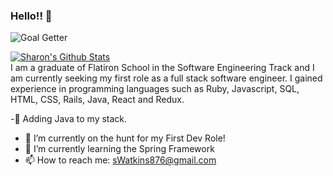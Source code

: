 ### Hello!! 👋

![Goal Getter](https://i.ibb.co/SrR8Hrc/Simple-Technology-Linked-In-Banner-1.png)



[![Sharon's Github Stats](https://github-readme-stats.vercel.app/api?username=sedx876)](https://github.com/sedx876/github-readme-stats)
<br/>
 I am a graduate of Flatiron School in the Software Engineering Track and I am currently seeking my first role as a full stack software engineer. I gained experience in programming languages such as Ruby, Javascript, SQL, HTML, CSS, Rails, Java, React and Redux.
 
-🤔 Adding Java to my stack.
- 🌱 I’m currently on the hunt for my First Dev Role!
- 🌱 I’m currently learning the Spring Framework
- 📫 How to reach me: sWatkins876@gmail.com

<!--<div>
 <a href="https://sedx876.medium.com/">
  <img src="https://d2fltix0v2e0sb.cloudfront.net/dev-badge.svg" alt="sedx876's DEV Profile" height="40" width="40">
</a>
 <div>-->

<!--
**sedx876/sedx876** is a ✨ _special_ ✨ repository because its `README.md` (this file) appears on your GitHub profile.

Here are some ideas to get you started:

- 🔭 I’m currently working on ...
- 🌱 I’m currently learning ...
- 👯 I’m looking to collaborate on ...
- 🤔 I’m looking for help with ...
- 💬 Ask me about ...
- 📫 How to reach me: ...
- 😄 Pronouns: ...
- ⚡ Fun fact: ...
-->
